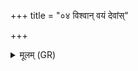 +++
title = "०४ विश्वान् वयं देवांस्"

+++
<details><summary>मूलम् (GR)</summary>

विश्वान् वयं देवांस् त्रातॄन् यजामहे  
मेनिघ्नो वलगघ्नः ।  
जुषाणा विश्वे देवा आज्यस्य  
मेनिहनो वलगहनस्  
त्रातारस् त्रायन्तां स्वाहा ॥
</details>